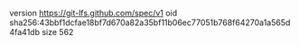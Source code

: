 version https://git-lfs.github.com/spec/v1
oid sha256:43bbf1dcfae18bf7d670a82a35bf11b06ec77051b768f64270a1a565d4fa41db
size 562
